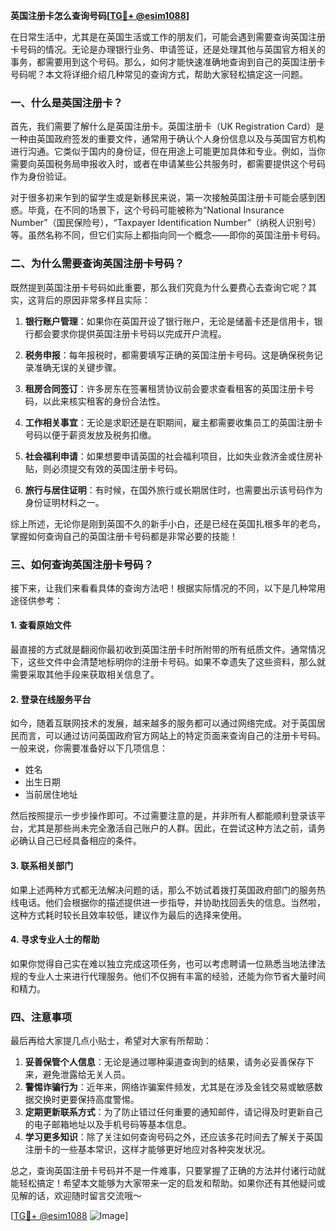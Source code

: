 **英国注册卡怎么查询号码[[TG💪+ @esim1088](https://t.me/s/esim1088)]**

在日常生活中，尤其是在英国生活或工作的朋友们，可能会遇到需要查询英国注册卡号码的情况。无论是办理银行业务、申请签证，还是处理其他与英国官方相关的事务，都需要用到这个号码。那么，如何才能快速准确地查询到自己的英国注册卡号码呢？本文将详细介绍几种常见的查询方式，帮助大家轻松搞定这一问题。

### 一、什么是英国注册卡？

首先，我们需要了解什么是英国注册卡。英国注册卡（UK Registration Card）是一种由英国政府签发的重要文件，通常用于确认个人身份信息以及与英国官方机构进行沟通。它类似于国内的身份证，但在用途上可能更加具体和专业。例如，当你需要向英国税务局申报收入时，或者在申请某些公共服务时，都需要提供这个号码作为身份验证。

对于很多初来乍到的留学生或是新移民来说，第一次接触英国注册卡可能会感到困惑。毕竟，在不同的场景下，这个号码可能被称为“National Insurance Number”（国民保险号），“Taxpayer Identification Number”（纳税人识别号）等。虽然名称不同，但它们实际上都指向同一个概念——即你的英国注册卡号码。

### 二、为什么需要查询英国注册卡号码？

既然提到英国注册卡号码如此重要，那么我们究竟为什么要费心去查询它呢？其实，这背后的原因非常多样且实际：

1. **银行账户管理**：如果你在英国开设了银行账户，无论是储蓄卡还是信用卡，银行都会要求你提供英国注册卡号码以完成开户流程。
   
2. **税务申报**：每年报税时，都需要填写正确的英国注册卡号码。这是确保税务记录准确无误的关键步骤。

3. **租房合同签订**：许多房东在签署租赁协议前会要求查看租客的英国注册卡号码，以此来核实租客的身份合法性。

4. **工作相关事宜**：无论是求职还是在职期间，雇主都需要收集员工的英国注册卡号码以便于薪资发放及税务扣缴。

5. **社会福利申请**：如果想要申请英国的社会福利项目，比如失业救济金或住房补贴，则必须提交有效的英国注册卡号码。

6. **旅行与居住证明**：有时候，在国外旅行或长期居住时，也需要出示该号码作为身份证明材料之一。

综上所述，无论你是刚到英国不久的新手小白，还是已经在英国扎根多年的老鸟，掌握如何查询自己的英国注册卡号码都是非常必要的技能！

### 三、如何查询英国注册卡号码？

接下来，让我们来看看具体的查询方法吧！根据实际情况的不同，以下是几种常用途径供参考：

#### 1. 查看原始文件

最直接的方式就是翻阅你最初收到英国注册卡时所附带的所有纸质文件。通常情况下，这些文件中会清楚地标明你的注册卡号码。如果不幸遗失了这些资料，那么就需要采取其他手段来获取相关信息了。

#### 2. 登录在线服务平台

如今，随着互联网技术的发展，越来越多的服务都可以通过网络完成。对于英国居民而言，可以通过访问英国政府官方网站上的特定页面来查询自己的注册卡号码。一般来说，你需要准备好以下几项信息：
- 姓名
- 出生日期
- 当前居住地址

然后按照提示一步步操作即可。不过需要注意的是，并非所有人都能顺利登录该平台，尤其是那些尚未完全激活自己账户的人群。因此，在尝试这种方法之前，请务必确认自己已经具备相应的条件。

#### 3. 联系相关部门

如果上述两种方式都无法解决问题的话，那么不妨试着拨打英国政府部门的服务热线电话。他们会根据你的描述提供进一步指导，并协助找回丢失的信息。当然啦，这种方式耗时较长且效率较低，建议作为最后的选择来使用。

#### 4. 寻求专业人士的帮助

如果你觉得自己实在难以独立完成这项任务，也可以考虑聘请一位熟悉当地法律法规的专业人士来进行代理服务。他们不仅拥有丰富的经验，还能为你节省大量时间和精力。

### 四、注意事项

最后再给大家提几点小贴士，希望对大家有所帮助：

1. **妥善保管个人信息**：无论是通过哪种渠道查询到的结果，请务必妥善保存下来，避免泄露给无关人员。
2. **警惕诈骗行为**：近年来，网络诈骗案件频发，尤其是在涉及金钱交易或敏感数据交换时更要保持高度警惕。
3. **定期更新联系方式**：为了防止错过任何重要的通知邮件，请记得及时更新自己的电子邮箱地址以及手机号码等基本信息。
4. **学习更多知识**：除了关注如何查询号码之外，还应该多花时间去了解关于英国注册卡的一些基本常识，这样才能够更好地应对各种突发状况。

总之，查询英国注册卡号码并不是一件难事，只要掌握了正确的方法并付诸行动就能轻松搞定！希望本文能够为大家带来一定的启发和帮助。如果你还有其他疑问或见解的话，欢迎随时留言交流哦～

[[TG💪+ @esim1088](https://t.me/s/esim1088) ![Image](https://i.postimg.cc/4NQfJmqS/Snipaste-2025-05-13-00-14-12.png)]